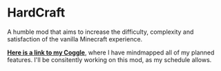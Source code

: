 # HardCraft
A humble mod that aims to increase the difficulty, complexity and satisfaction of the vanilla Minecraft experience.

[**Here is a link to my Coggle**](https://coggle.it/diagram/V8ni_J31HL0YuHA-), where I have mindmapped all of my planned features.
I'll be consitently working on this mod, as my schedule allows.
